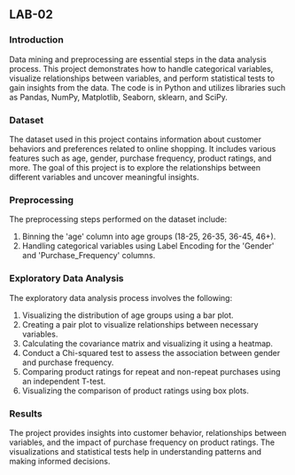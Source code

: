 ## LAB-02

### Introduction

Data mining and preprocessing are essential steps in the data analysis process. This project demonstrates how to handle categorical variables, visualize relationships between variables, and perform statistical tests to gain insights from the data. The code is in Python and utilizes libraries such as Pandas, NumPy, Matplotlib, Seaborn, sklearn, and SciPy.

### Dataset

The dataset used in this project contains information about customer behaviors and preferences related to online shopping. It includes various features such as age, gender, purchase frequency, product ratings, and more. The goal of this project is to explore the relationships between different variables and uncover meaningful insights.

### Preprocessing

The preprocessing steps performed on the dataset include:

1. Binning the 'age' column into age groups (18-25, 26-35, 36-45, 46+).
2. Handling categorical variables using Label Encoding for the 'Gender' and 'Purchase_Frequency' columns.

### Exploratory Data Analysis

The exploratory data analysis process involves the following:

1. Visualizing the distribution of age groups using a bar plot.
2. Creating a pair plot to visualize relationships between necessary variables.
3. Calculating the covariance matrix and visualizing it using a heatmap.
4. Conduct a Chi-squared test to assess the association between gender and purchase frequency.
5. Comparing product ratings for repeat and non-repeat purchases using an independent T-test.
6. Visualizing the comparison of product ratings using box plots.

### Results

The project provides insights into customer behavior, relationships between variables, and the impact of purchase frequency on product ratings. The visualizations and statistical tests help in understanding patterns and making informed decisions.
